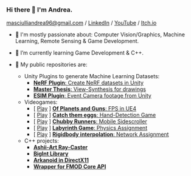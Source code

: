 ### Hi there 👋 I'm Andrea.

masciulliandrea96@gmail.com / [LinkedIn](https://www.linkedin.com/in/andrea-masciulli/) / [YouTube](https://www.youtube.com/channel/UC4o16WmnXZZUJOAylaDvlJQ) / [Itch.io](https://aramas.itch.io/)

- 💬 I'm mostly passionate about: Computer Vision/Graphics, Machine Learning, Remote Sensing & Game Development.

- 🌱 I’m currently learning Game Development & C++.

- 👯 My public repositories are:
    - Unity Plugins to generate Machine Learning Datasets:
        - [**NeRF Plugin**: Create NeRF datasets in Unity](https://github.com/AndreaMas/nerf-dataset-creator-plugin)
        - [**Master Thesis**: View-Synthesis for drawings](https://github.com/AndreaMas/ict-master-thesis)
        - [**ESIM Plugin**: Event Camera footage from Unity](https://github.com/AndreaMas/esim-in-unity)
    - Videogames:
        - [ [Play](https://fraffer.itch.io/of-planets-and-guns) ] [**Of Planets and Guns**: FPS in UE4](https://gitlab.com/bug-society/of-planets-and-guns/-/tree/master)
        - [ [Play](https://aramas.itch.io/catch-them-eggs) ] [**Catch them eggs**: Hand-Detection Game](https://github.com/AndreaMas/HCI_Project)
        - [ [Play](https://ecchi-sensei.itch.io/chubby-runners) ] [**Chubby Runners**: Mobile Sidescroller](https://github.com/Martiriak/Stickman-Project)
        - [ [Play](https://aramas.itch.io/physics-labyrinth-game) ] [**Labyrinth Game**: Physics Assignment](https://github.com/AndreaMas/Physics-Based-Labyrinth-Game)
        - [ [Play](https://aramas.itch.io/network-transform-sync-test) ] [**Rigidbody interpolation**: Network Assignment](https://github.com/AndreaMas/rb-interpolation)
    - C++ projects:
        - [**Ashii-Art Ray-Caster**](https://github.com/AndreaMas/cpp-basic-raytracer)
        - [**BigInt Library**](https://github.com/AndreaMas/big-int-lib-cpp)
        - [**Arkanoid in DirectX11**](https://github.com/AndreaMas/graphics-homework-directx-arkanoid)
        - [**Wrapper for FMOD Core API**](https://github.com/AndreaMas/FMOD-API-Core-Wrapper)


    


<!--

- Website : [Work in progress]

**AndreaMas/AndreaMas** is a ✨ _special_ ✨ repository because its `README.md` (this file) appears on your GitHub profile.

Here are some ideas to get you started:

- 🔭 I’m currently working on ...
- 🌱 I’m currently learning ...
- 👯 I’m looking to collaborate on ...
- 🤔 I’m looking for help with ...
- 💬 Ask me about ...
- 📫 How to reach me: ...
- 😄 Pronouns: ...
- ⚡ Fun fact: ...
-->

